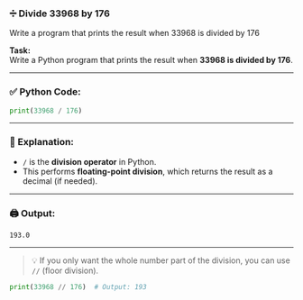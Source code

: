 ### ➗ Divide 33968 by 176

Write a program that prints the result when 33968 is divided by 176

**Task:**  
Write a Python program that prints the result when **33968 is divided by 176**.

---

### ✅ Python Code:

```python
print(33968 / 176)
```

---

### 🧠 Explanation:

- `/` is the **division operator** in Python.
- This performs **floating-point division**, which returns the result as a decimal (if needed).

---

### 🖨️ Output:

```
193.0
```

---

> 💡 If you only want the whole number part of the division, you can use `//` (floor division).

```python
print(33968 // 176)  # Output: 193
```
